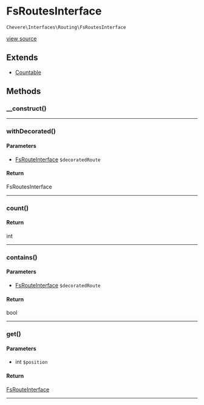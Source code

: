 # FsRoutesInterface

`Chevere\Interfaces\Routing\FsRoutesInterface`

[view source](https://github.com/chevere/chevere/blob/master//home/rodolfo/git/chevere/chevere/interfaces/Routing/FsRoutesInterface.php)

## Extends

- [Countable]()

## Methods

### __construct()


---

### withDecorated()

#### Parameters

- [FsRouteInterface](./FsRouteInterface.md) `$decoratedRoute`

#### Return

FsRoutesInterface

---

### count()

#### Return

int

---

### contains()

#### Parameters

- [FsRouteInterface](./FsRouteInterface.md) `$decoratedRoute`

#### Return

bool

---

### get()

#### Parameters

- int `$position`

#### Return

[FsRouteInterface](./FsRouteInterface.md)

---

